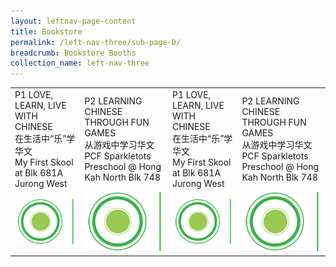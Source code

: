 ```yaml
---
layout: leftnav-page-content
title: Bookstore
permalink: /left-nav-three/sub-page-D/
breadcrumb: Bookstore Booths
collection_name: left-nav-three
---
```


<table>
<tr>
  <td>
    P1 LOVE, LEARN, LIVE WITH CHINESE
    <br>在生活中“乐”学华文
    <br>My First Skool at Blk 681A Jurong West
  </td>
  <td>
    P2 LEARNING CHINESE THROUGH FUN GAMES
    <br>从游戏中学习华文
    <br>PCF Sparkletots Preschool @ Hong Kah North Blk 748
  </td>  
  <td>
    P1 LOVE, LEARN, LIVE WITH CHINESE
    <br>在生活中“乐”学华文
    <br>My First Skool at Blk 681A Jurong West
  </td>
  <td>
    P2 LEARNING CHINESE THROUGH FUN GAMES
    <br>从游戏中学习华文
    <br>PCF Sparkletots Preschool @ Hong Kah North Blk 748
  </td>  
</tr>
  <tr>
    <td>
      <img src="/images/Carnival/Carnival_Circle_Green.png" alt="Session 1" style="width:150px;" />
    </td>
    <td>
      <img src="/images/Carnival/Carnival_Circle_Green.png" alt="Session 2" style="width:150px;" />
    </td>
    <td>
      <img src="/images/Carnival/Carnival_Circle_Green.png" alt="Session 3" style="width:150px;" />
    </td>
    <td>
      <img src="/images/Carnival/Carnival_Circle_Green.png" alt="Session 4" style="width:150px;" />
    </td>
  </tr>
</table>
